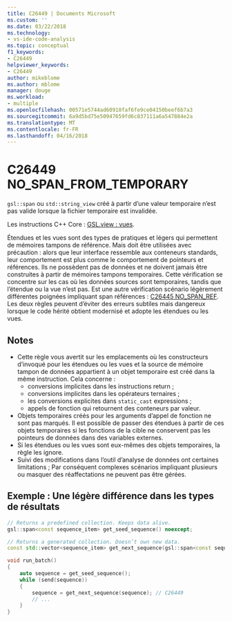 ```yaml
---
title: C26449 | Documents Microsoft
ms.custom: ''
ms.date: 03/22/2018
ms.technology:
- vs-ide-code-analysis
ms.topic: conceptual
f1_keywords:
- C26449
helpviewer_keywords:
- C26449
author: mikeblome
ms.author: mblome
manager: douge
ms.workload:
- multiple
ms.openlocfilehash: 00571e5744ad60910faf6fe9ce04150beef6b7a3
ms.sourcegitcommit: 6a9d5bd75e50947659fd6c837111a6a547884e2a
ms.translationtype: MT
ms.contentlocale: fr-FR
ms.lasthandoff: 04/16/2018
---
```

# <a name="c26449-nospanfromtemporary"></a>C26449 NO_SPAN_FROM_TEMPORARY

`gsl::span` ou `std::string_view` créé à partir d’une valeur temporaire n’est pas valide lorsque la fichier temporaire est invalidée.

Les instructions C++ Core : [GSL.view : vues](https://github.com/isocpp/CppCoreGuidelines/blob/master/CppCoreGuidelines.md#gslview-views).

Étendues et les vues sont des types de pratiques et légers qui permettent de mémoires tampons de référence. Mais doit être utilisées avec précaution : alors que leur interface ressemble aux conteneurs standards, leur comportement est plus comme le comportement de pointeurs et références. Ils ne possèdent pas de données et ne doivent jamais être construites à partir de mémoires tampons temporaires. Cette vérification se concentre sur les cas où les données sources sont temporaires, tandis que l’étendue ou la vue n’est pas. Est une autre vérification scénario légèrement différentes poignées impliquant span références : [C26445 NO_SPAN_REF](c26445.md). Les deux règles peuvent d’éviter des erreurs subtiles mais dangereux lorsque le code hérité obtient modernisé et adopte les étendues ou les vues.

## <a name="remarks"></a>Notes

- Cette règle vous avertit sur les emplacements où les constructeurs d’invoqué pour les étendues ou les vues et la source de mémoire tampon de données appartient à un objet temporaire est créé dans la même instruction. Cela concerne :
  - conversions implicites dans les instructions return ;
  - conversions implicites dans les opérateurs ternaires ;
  - les conversions explicites dans `static_cast` expressions ;
  - appels de fonction qui retournent des conteneurs par valeur.
- Objets temporaires créés pour les arguments d’appel de fonction ne sont pas marqués. Il est possible de passer des étendues à partir de ces objets temporaires si les fonctions de la cible ne conservent pas les pointeurs de données dans des variables externes.
- Si les étendues ou les vues sont eux-mêmes des objets temporaires, la règle les ignore.
- Suivi des modifications dans l’outil d’analyse de données ont certaines limitations ; Par conséquent complexes scénarios impliquant plusieurs ou masquer des réaffectations ne peuvent pas être gérées.

## <a name="example-subtle-difference-in-result-types"></a>Exemple : Une légère différence dans les types de résultats

```cpp
// Returns a predefined collection. Keeps data alive.
gsl::span<const sequence_item> get_seed_sequence() noexcept;

// Returns a generated collection. Doesn’t own new data.
const std::vector<sequence_item> get_next_sequence(gsl::span<const sequence_item>);

void run_batch()
{
    auto sequence = get_seed_sequence();
    while (send(sequence))
    {
        sequence = get_next_sequence(sequence); // C26449
        // ...
    }
}
```
